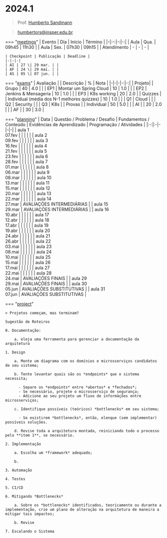 # 2024.1

> Prof. [Humberto Sandmann](https://hsandmann.github.io)

> [humbertors@insper.edu.br](mailto:humbertors@insper.edu.br)

=== "[meetings](#meetings)"
    | Evento | Dia | Início | Término |
    |-|:-:|-:|-:|
    | Aula | Qua. | 09h45 | 11h30 |
    | Aula | Sex. | 07h30 | 09h15 |
    | Atendimento | - | - | - |

    | Checkpoint | Publicação | Deadline |
    |-|-|-|
    | AI | 27 \| 29 mar. | |
    | AF | 24 \| 29 mai. | |
    | AS | 05 \| 07 jun. | |

=== "[exams](#exams)"
    | Avaliação | | Descrição | % | Nota |
    |-|-|-|-:|-:|
    | Projeto|  | Grupo | 40 | 4.0 |
    | | EP1 | Montar um Spring Cloud | 10 | 1.0 |
    | | EP2 | Jenkins & Mensageria | 10 | 1.0 |
    | | EP3 | K8s working | 20 | 2.0 |
    | Quizzes | | Individual (média dos N-1 melhores quizzes) | 10 | 1.0 |
    | | Q1 | Cloud | 
    | | Q2 | Security |
    | | Q3 | K8s |
    | Provas | | Individual | 50 | 5.0 |
    | | AI | | 20 | 2.0 |
    | | AF | | 30 | 3.0 |

=== "[planning](#planning)"
    | Data | Questão / Problema / Desafio	| Fundamentos / Conteúdo |	Evidências de Aprendizado	| Programação / Atividades |
    |:-:|:-|-|-|-|
    | aula 1 <br>07.fev | | | | |
    | aula 2 <br>09.fev | | | | |
    | aula 3 <br>16.fev | | | | |
    | aula 4 <br>21.fev | | | | |
    | aula 5 <br>23.fev | | | | |
    | aula 6 <br>28.fev | | | | |
    | aula 7 <br>01.mar | | | | |
    | aula 8 <br>06.mar | | | | |
    | aula 9 <br>08.mar | | | | |
    | aula 10 <br>13.mar | | | | |
    | aula 11 <br>15.mar | | | | |
    | aula 12 <br>20.mar | | | | |
    | aula 13 <br>22.mar | | | | |
    | aula 14 <br>27.mar | AVALIAÇÕES INTERMEDIÁRIAS |
    | aula 15 <br>29.mar | AVALIAÇÕES INTERMEDIÁRIAS |
    | aula 16 <br>10.abr | | | | |
    | aula 17 <br>12.abr | | | | |
    | aula 18 <br>17.abr | | | | |
    | aula 19 <br>19.abr | | | | |
    | aula 20 <br>24.abr | | | | |
    | aula 21 <br>26.abr | | | | |
    | aula 22 <br>03.mai | | | | |
    | aula 23 <br>08.mai | | | | |
    | aula 24 <br>10.mai | | | | |
    | aula 25 <br>15.mai | | | | |
    | aula 26 <br>17.mai | | | | |
    | aula 27 <br>22.mai | | | | |
    | aula 28 <br>24.mai | AVALIAÇÕES FINAIS |
    | aula 29 <br>29.mai | AVALIAÇÕES FINAIS |
    | aula 30 <br>05.jun | AVALIAÇÕES SUBSTITUTIVAS |
    | aula 31 <br>07.jun | AVALIAÇÕES SUBSTITUTIVAS |

=== "[project](#project)"

    > Projetos começam, mas terminam?
    
    Sugestão de Roteiros

    0. Documentação:

        a. eleja uma ferramenta para gerenciar a documentação da arquitetura

    1. Design

        a. Monte um diagrama com os domínios e microsserviços candidatos de seu sistema;

        b. Tente levantar quais são os *endpoints* que o sistema necessita;

          - Separe os *endpoints* entre *abertos* e *fechados*;
          - Se necessário, projete o microsserviço de segurança;
          - Adicione ao seu projeto um fluxo de informáções entre microsserviços;

        c. Identifique possíveis (teóricos) *bottlenecks* em seu sistema;

          - Se existirem *bottlenecks*, então, elenque (sem implementar) possíveis soluções.

        d. Revise toda a arquitetura montada, reiniciando todo o processo pelo **item 1**, se necessário.

    2. Implementação

        a. Escolha um *framework* adequado;

        b. 

    3. Automação

    4. Testes

    5. CI/CD

    6. Mitigando *Bottlenecks*

        a. Sobre os *bottlenecks* identificados, teoricamente ou durante a implementação, crie um plano de alteração na arquitetura de maneira a mitigar tais impactos;
  
        b. Revise

    7. Escalando o Sistema


<!-- Fevereiro

| D | S | T | Q | Q | S | S |
|:-:|:-:|:-:|:-:|:-:|:-:|:-:|
|   |   |   |   | 1 | 2 | 3 |
| 4 | 5 | 6 | 7 | 8 | 9 | 10|
| 11| 12| 13| 14| 15| 16| 17|
| 18| 19| 20| 21| 22| 23| 24|
| 25| 26| 27| 28| 29|   |   |

Março

| D | S | T | Q | Q | S | S |
|:-:|:-:|:-:|:-:|:-:|:-:|:-:|
|   |   |   |   |   | 1 | 2 |
| 3 | 4 | 5 | 6 | 7 | 8 | 9 |
| 10| 11| 12| 13| 14| 15| 16|
| 17| 18| 19| 20| 21| 22| 23|
| 24| 25| 26| 27| 28| 29| 30|
| 31|   |   |   |   |   |   |

Abril

| D | S | T | Q | Q | S | S |
|:-:|:-:|:-:|:-:|:-:|:-:|:-:|
|   | 1 | 2 | 3 | 4 | 5 | 6 |
| 7 | 8 | 9 | 10| 11| 12| 13|
| 14| 15| 16| 17| 18| 19| 20|
| 21| 22| 23| 24| 25| 26| 27|
| 28| 29| 30|   |   |   |   |


Maio

| D | S | T | Q | Q | S | S |
|:-:|:-:|:-:|:-:|:-:|:-:|:-:|
|   |   |   | 1 | 2 | 3 | 4 |
| 5 | 6 | 7 | 8 | 9 | 10| 11|
| 12| 13| 14| 15| 16| 17| 18|
| 19| 20| 21| 22| 23| 24| 25|
| 26| 27| 28| 29| 30| 31|   |

Junho

| D | S | T | Q | Q | S | S |
|:-:|:-:|:-:|:-:|:-:|:-:|:-:|
|   |   |   |   |   |   | 1 |
| 2 | 3 | 4 | 5 | 6 | 7 | 8 |
| 9 | 10| 11| 12| 13| 14| 15|
| 16| 17| 18| 19| 20| 21| 22|
| 23| 24| 25| 26| 27| 28| 29|
| 30|   |   |   |   |   |   |

=== "maven"
    ``xml     <dependency>     </dependency>     ``
=== "gradle"
    ``yaml     ``

```javascript
console.log('Code Tab A');
```

```javascript
console.log('Code Tab B');
```

=== "C"

    ``` c
    #include <stdio.h>

    int main(void) {
      printf("Hello world!\n");
      return 0;
    }
    ```

=== "C++"

    ``` c++
    #include`<iostream>`

    int main(void) {
      std::cout << "Hello world!" << std::endl;
      return 0;
    }
    ``` -->
